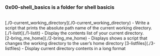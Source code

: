 <h3>0x00-shell_basics is a folder for shell basicis</h3>
<br/>
[./0-current_working_directory](./0-current_working_directory) - Write a script that prints the absolute path name of the current working directory.
<br/>
[./1-listit](./1-listit) - Display the contents list of your current directory.
<br/>
[2-bring_me_home](./2-bring_me_home) - Displays shows a script that changes the working directory to the user’s home directory
[3-listfiles](./3-listfiles) - Display current directory contents in a long format
